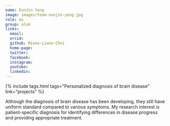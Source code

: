 ```yaml
---
name: EunJin Yang
image: images/team-eunjin-yang.jpg
role: ms
group: alum
links:
  email: 
  orcid: 
  github: Minee-Liane-Choi
  home-page:  
  twitter:
  facebook:
  instagram:
  youtube:
  linkedin: 
---
```


{%
  include tags.html
  tags="Personalized diagnosis of brain disease"
  link="projects"
%}

Although the diagnosis of brain disease has been developing, they still have uniform standard compared to various symptoms. My research interest is patient-specific diagnosis for identifying differences in disease progress and providing appropriate treatment.
